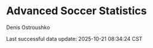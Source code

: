 # Advanced Soccer Statistics
Denis Ostroushko

<!-- gfm -->

Last successful data update: 2025-10-21 08:34:24 CST
